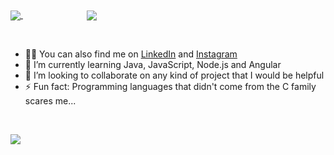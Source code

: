 
<!--
**barbisliboni/barbisliboni** is a ✨ _special_ ✨ repository because its `README.md` (this file) appears on your GitHub profile.-->


<a href="https://github.com/anuraghazra/github-readme-stats">
      <!-- Change the `github-readme-stats.anuraghazra1.vercel.app` to `github-readme-stats.vercel.app`  -->
      <img align="center" src="https://github-readme-stats.anuraghazra1.vercel.app/api/top-langs/?username=barbisliboni&layout=compact&theme=midnight-purple" />
</a>&nbsp;&nbsp;&nbsp;&nbsp;&nbsp;&nbsp;&nbsp;&nbsp;&nbsp;&nbsp;&nbsp;&nbsp;&nbsp;&nbsp;&nbsp;&nbsp;&nbsp;&nbsp;&nbsp;&nbsp;&nbsp;&nbsp;&nbsp;&nbsp;&nbsp;
<a href="https://github.com/barbisliboni/Generation">
<!-- Change the `github-readme-stats.anuraghazra1.vercel.app` to `github-readme-stats.vercel.app`  -->
<img align="center" src="https://github-readme-stats.vercel.app/api/pin/?username=barbisliboni&repo=Generation&theme=midnight-purple" />
</a>   

&nbsp;

- 👨‍💻 You can also find me on [LinkedIn](https://www.linkedin.com/in/b%C3%A1rbara-liboni-guerra-9663451b6/) and [Instagram](https://www.instagram.com/barbisliboni/?hl=pt-br)
- 🌱 I’m currently learning Java, JavaScript, Node.js and Angular
- 👯 I’m looking to collaborate on any kind of project that I would be helpful
- ⚡ Fun fact: Programming languages that didn't come from the C family scares me...

&nbsp;

![](https://cdnb.artstation.com/p/assets/images/images/015/789/605/original/kaitlyn-dougon-sasha-s-window.gif?1549643712)


 




